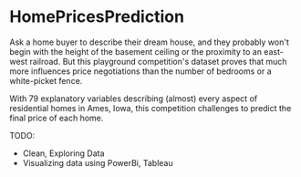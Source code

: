 # HomePricesPrediction

Ask a home buyer to describe their dream house, and they probably won't begin with the height of the basement ceiling or the proximity to an east-west railroad. But this playground competition's dataset proves that much more influences price negotiations than the number of bedrooms or a white-picket fence.

With 79 explanatory variables describing (almost) every aspect of residential homes in Ames, Iowa, this competition challenges to predict the final price of each home.


TODO: 
- Clean, Exploring Data
- Visualizing data using PowerBi, Tableau
